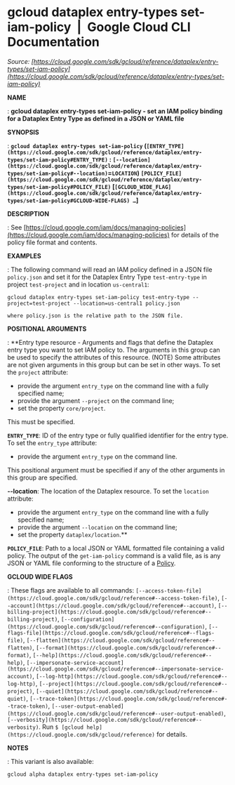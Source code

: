 # gcloud dataplex entry-types set-iam-policy  |  Google Cloud CLI Documentation

*Source: [https://cloud.google.com/sdk/gcloud/reference/dataplex/entry-types/set-iam-policy](https://cloud.google.com/sdk/gcloud/reference/dataplex/entry-types/set-iam-policy)*

**NAME**

: **gcloud dataplex entry-types set-iam-policy - set an IAM policy binding for a Dataplex Entry Type as defined in a JSON or YAML file**

**SYNOPSIS**

: **`gcloud dataplex entry-types set-iam-policy` (`[ENTRY_TYPE](https://cloud.google.com/sdk/gcloud/reference/dataplex/entry-types/set-iam-policy#ENTRY_TYPE)` : `[--location](https://cloud.google.com/sdk/gcloud/reference/dataplex/entry-types/set-iam-policy#--location)`=`LOCATION`) `[POLICY_FILE](https://cloud.google.com/sdk/gcloud/reference/dataplex/entry-types/set-iam-policy#POLICY_FILE)` [`[GCLOUD_WIDE_FLAG](https://cloud.google.com/sdk/gcloud/reference/dataplex/entry-types/set-iam-policy#GCLOUD-WIDE-FLAGS) …`]**

**DESCRIPTION**

: See [https://cloud.google.com/iam/docs/managing-policies](https://cloud.google.com/iam/docs/managing-policies)
for details of the policy file format and contents.

**EXAMPLES**

: The following command will read an IAM policy defined in a JSON file
`policy.json` and set it for the Dataplex Entry Type
`test-entry-type` in project `test-project` and in
location `us-central1`:

```
gcloud dataplex entry-types set-iam-policy test-entry-type --project=test-project --location=us-central1 policy.json
```

```
where policy.json is the relative path to the JSON file.
```

**POSITIONAL ARGUMENTS**

: **Entry type resource - Arguments and flags that define the Dataplex entry type
you want to set IAM policy to. The arguments in this group can be used to
specify the attributes of this resource. (NOTE) Some attributes are not given
arguments in this group but can be set in other ways.
To set the `project` attribute:

- provide the argument `entry_type` on the command line with a fully
specified name;
- provide the argument `--project` on the command line;
- set the property `core/project`.

This must be specified.

**`ENTRY_TYPE`**:
ID of the entry type or fully qualified identifier for the entry type.
To set the `entry_type` attribute:

- provide the argument `entry_type` on the command line.

This positional argument must be specified if any of the other arguments in this
group are specified.

**--location**:
The location of the Dataplex resource.
To set the `location` attribute:

- provide the argument `entry_type` on the command line with a fully
specified name;
- provide the argument `--location` on the command line;
- set the property `dataplex/location`.**

**`POLICY_FILE`**:
Path to a local JSON or YAML formatted file containing a valid policy.
The output of the `get-iam-policy` command is a valid file, as is any
JSON or YAML file conforming to the structure of a [Policy](https://cloud.google.com/iam/reference/rest/v1/Policy).

**GCLOUD WIDE FLAGS**

: These flags are available to all commands: `[--access-token-file](https://cloud.google.com/sdk/gcloud/reference#--access-token-file)`,
`[--account](https://cloud.google.com/sdk/gcloud/reference#--account)`, `[--billing-project](https://cloud.google.com/sdk/gcloud/reference#--billing-project)`,
`[--configuration](https://cloud.google.com/sdk/gcloud/reference#--configuration)`,
`[--flags-file](https://cloud.google.com/sdk/gcloud/reference#--flags-file)`,
`[--flatten](https://cloud.google.com/sdk/gcloud/reference#--flatten)`, `[--format](https://cloud.google.com/sdk/gcloud/reference#--format)`, `[--help](https://cloud.google.com/sdk/gcloud/reference#--help)`, `[--impersonate-service-account](https://cloud.google.com/sdk/gcloud/reference#--impersonate-service-account)`,
`[--log-http](https://cloud.google.com/sdk/gcloud/reference#--log-http)`,
`[--project](https://cloud.google.com/sdk/gcloud/reference#--project)`, `[--quiet](https://cloud.google.com/sdk/gcloud/reference#--quiet)`, `[--trace-token](https://cloud.google.com/sdk/gcloud/reference#--trace-token)`, `[--user-output-enabled](https://cloud.google.com/sdk/gcloud/reference#--user-output-enabled)`,
`[--verbosity](https://cloud.google.com/sdk/gcloud/reference#--verbosity)`.
Run `$ [gcloud help](https://cloud.google.com/sdk/gcloud/reference)` for details.

**NOTES**

: This variant is also available:

```
gcloud alpha dataplex entry-types set-iam-policy
```